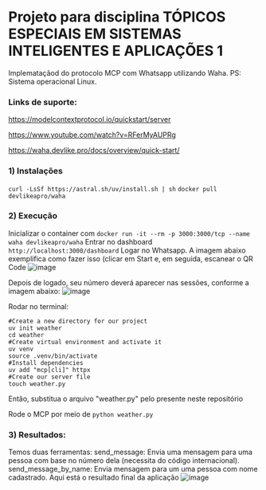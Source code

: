# Projeto para disciplina TÓPICOS ESPECIAIS EM SISTEMAS INTELIGENTES E APLICAÇÕES 1

Implemataçãod do protocolo MCP com Whatsapp utilizando Waha. PS: Sistema operacional Linux.

### Links de suporte:
https://modelcontextprotocol.io/quickstart/server

https://www.youtube.com/watch?v=RFerMyAUPRg

https://waha.devlike.pro/docs/overview/quick-start/

### 1) Instalações
```curl -LsSf https://astral.sh/uv/install.sh | sh```
```docker pull devlikeapro/waha```

### 2) Execução
Inicializar o container com ```docker run -it --rm -p 3000:3000/tcp --name waha devlikeapro/waha```
Entrar no dashboard ```http://localhost:3000/dashboard```
Logar no Whatsapp. A imagem abaixo exemplifica como fazer isso (clicar em Start e, em seguida, escanear o QR Code
![image](https://github.com/user-attachments/assets/b4d1d1b1-6f08-43e6-8631-3ac95091e1fe)


Depois de logado, seu número deverá aparecer nas sessões, conforme a imagem abaixo:
![image](https://github.com/user-attachments/assets/ef673345-2543-4573-aadc-6f895784e0ee)


Rodar no terminal:
```
#Create a new directory for our project
uv init weather
cd weather
#Create virtual environment and activate it
uv venv
source .venv/bin/activate
#Install dependencies
uv add "mcp[cli]" httpx
#Create our server file
touch weather.py
```

Então, substitua o arquivo "weather.py" pelo presente neste repositório

Rode o MCP por meio de ```python weather.py```

### 3) Resultados:
Temos duas ferramentas: 
send_message: Envia uma mensagem para uma pessoa com base no número dela (necessita do código internacional).
send_message_by_name: Envia mensagem para um uma pessoa com nome cadastrado.
Aqui está o resultado final da aplicação
![image](https://github.com/user-attachments/assets/453bafe2-2492-47f8-baf4-936032f02a45)
